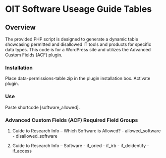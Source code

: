 # OIT Software Useage Guide Tables

## Overview

The provided PHP script is designed to generate a dynamic table showcasing permitted and disallowed IT tools and products for specific data types. This code is for a WordPress site and utilizes the Advanced Custom Fields (ACF) plugin.

### Installation

Place data-permissions-table.zip in the plugin installation box. Activate plugin.

### Use
Paste shortcode [software_allowed].

### Advanced Custom Fields (ACF) Required Field Groups

1) Guide to Research Info – Which Software is Allowed?
        - allowed_software
        - disallowed_software
        
3) Guide to Research Info – Software 
        - if_oried
        - if_irb
        - if_deidentify
        - if_access
